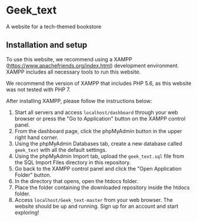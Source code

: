 # Geek_text
A website for a tech-themed bookstore

## Installation and setup
To use this website, we recommend using a XAMPP (https://www.apachefriends.org/index.html) development environment. XAMPP includes all necessary tools to run this website.

We recommend the version of XAMPP that includes PHP 5.6, as this website was not tested with PHP 7.

After installing XAMPP, please follow the instructions below:

1. Start all servers and access `localhost/dashboard` through your web browser or press the "Go to Application" button on the XAMPP control panel.
2. From the dashboard page, click the phpMyAdmin button in the upper right hand corner.
3. Using the phpMyAdmin Databases tab, create a new database called `geek_text` with all the default settings.
4. Using the phpMyAdmin Import tab, upload the `geek_text.sql` file from the SQL Import Files directory in this repository.
5. Go back to the XAMPP control panel and click the "Open Application Folder" button.
6. In the directory that opens, open the htdocs folder.
7. Place the folder containing the downloaded repository inside the htdocs folder. 
8. Access `localhost/Geek_text-master` from your web browser. The website should be up and running. Sign up for an account and start exploring!
